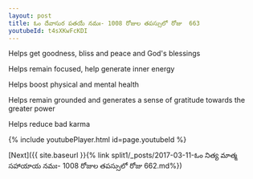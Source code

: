 ```yaml
---
layout: post
title: ఓం దేవాసుర పతయే నమః- 1008 రోజుల తపస్సులో రోజు  663
youtubeId: t4sXKwFcKDI
---
```

 
 
Helps get goodness, bliss and peace and God's blessings
 
Helps remain focused, help generate inner energy 
 
Helps boost physical and mental health 
 
Helps remain grounded and generates a sense of gratitude towards the greater power 
 
Helps reduce bad karma
 
 
 
 


{% include youtubePlayer.html id=page.youtubeId %}
 
[Next]({{ site.baseurl }}{% link  split1/_posts/2017-03-11-ఓం నిత్య మాత్మ సహాయాయ నమః- 1008 రోజుల తపస్సులో రోజు  662.md%})
 
